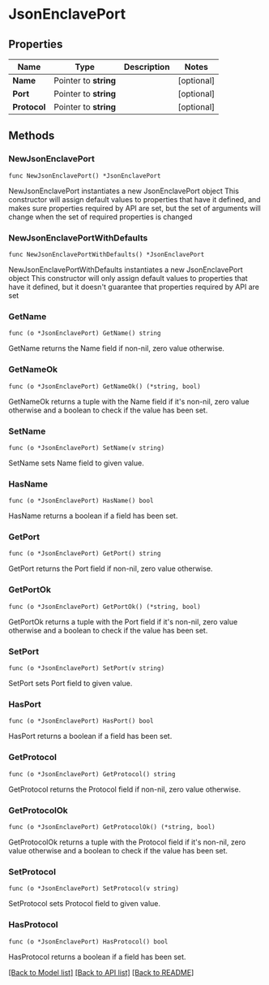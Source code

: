 # JsonEnclavePort

## Properties

Name | Type | Description | Notes
------------ | ------------- | ------------- | -------------
**Name** | Pointer to **string** |  | [optional] 
**Port** | Pointer to **string** |  | [optional] 
**Protocol** | Pointer to **string** |  | [optional] 

## Methods

### NewJsonEnclavePort

`func NewJsonEnclavePort() *JsonEnclavePort`

NewJsonEnclavePort instantiates a new JsonEnclavePort object
This constructor will assign default values to properties that have it defined,
and makes sure properties required by API are set, but the set of arguments
will change when the set of required properties is changed

### NewJsonEnclavePortWithDefaults

`func NewJsonEnclavePortWithDefaults() *JsonEnclavePort`

NewJsonEnclavePortWithDefaults instantiates a new JsonEnclavePort object
This constructor will only assign default values to properties that have it defined,
but it doesn't guarantee that properties required by API are set

### GetName

`func (o *JsonEnclavePort) GetName() string`

GetName returns the Name field if non-nil, zero value otherwise.

### GetNameOk

`func (o *JsonEnclavePort) GetNameOk() (*string, bool)`

GetNameOk returns a tuple with the Name field if it's non-nil, zero value otherwise
and a boolean to check if the value has been set.

### SetName

`func (o *JsonEnclavePort) SetName(v string)`

SetName sets Name field to given value.

### HasName

`func (o *JsonEnclavePort) HasName() bool`

HasName returns a boolean if a field has been set.

### GetPort

`func (o *JsonEnclavePort) GetPort() string`

GetPort returns the Port field if non-nil, zero value otherwise.

### GetPortOk

`func (o *JsonEnclavePort) GetPortOk() (*string, bool)`

GetPortOk returns a tuple with the Port field if it's non-nil, zero value otherwise
and a boolean to check if the value has been set.

### SetPort

`func (o *JsonEnclavePort) SetPort(v string)`

SetPort sets Port field to given value.

### HasPort

`func (o *JsonEnclavePort) HasPort() bool`

HasPort returns a boolean if a field has been set.

### GetProtocol

`func (o *JsonEnclavePort) GetProtocol() string`

GetProtocol returns the Protocol field if non-nil, zero value otherwise.

### GetProtocolOk

`func (o *JsonEnclavePort) GetProtocolOk() (*string, bool)`

GetProtocolOk returns a tuple with the Protocol field if it's non-nil, zero value otherwise
and a boolean to check if the value has been set.

### SetProtocol

`func (o *JsonEnclavePort) SetProtocol(v string)`

SetProtocol sets Protocol field to given value.

### HasProtocol

`func (o *JsonEnclavePort) HasProtocol() bool`

HasProtocol returns a boolean if a field has been set.


[[Back to Model list]](../README.md#documentation-for-models) [[Back to API list]](../README.md#documentation-for-api-endpoints) [[Back to README]](../README.md)


